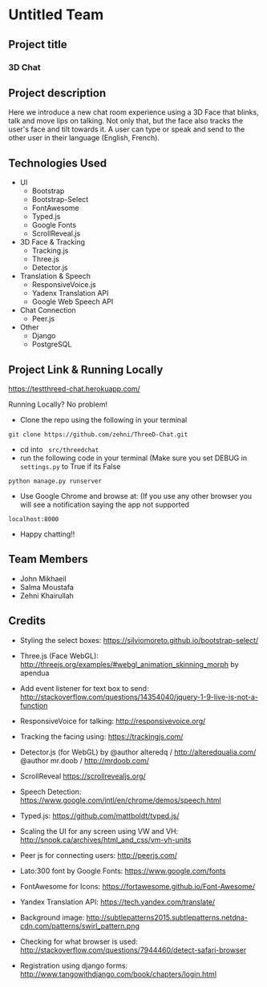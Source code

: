 # Untitled Team #

## Project title ##

### 3D Chat 

## Project description ##

Here we introduce a new chat room experience using a 3D Face that blinks, talk and move lips on talking. Not only that, but the face also tracks the user's face and tilt towards it. A user can type or speak and send to the other user in their language (English, French).

## Technologies Used ##

* UI
    * Bootstrap
    * Bootstrap-Select
    * FontAwesome
    * Typed.js
    * Google Fonts
    * ScrollReveal.js
* 3D Face & Tracking
    * Tracking.js
    * Three.js
    * Detector.js
* Translation & Speech
    * ResponsiveVoice.js
    * Yadenx Translation API
    * Google Web Speech API
* Chat Connection
    * Peer.js
* Other
    * Django
    * PostgreSQL


## Project Link & Running Locally ##
https://testthreed-chat.herokuapp.com/

Running Locally? No problem!

* Clone the repo using the following in your terminal
```terminal
git clone https://github.com/zehni/ThreeD-Chat.git
```
* cd into ``` src/threedchat```
* run the following code in your terminal (Make sure you set DEBUG in ```settings.py``` to True if its False
```terminal
python manage.py runserver
```
* Use Google Chrome and browse at: (If you use any other browser you will see a notification saying the app not supported
```terminal
localhost:8000
```

* Happy chatting!!

## Team Members ##

* John Mikhaeil
* Salma Moustafa 
* Zehni Khairullah

## Credits ##
* Styling the select boxes: https://silviomoreto.github.io/bootstrap-select/

* Three.js (Face WebGL): http://threejs.org/examples/#webgl_animation_skinning_morph by apendua

* Add event listener for text box to send: http://stackoverflow.com/questions/14354040/jquery-1-9-live-is-not-a-function

* ResponsiveVoice for talking: http://responsivevoice.org/

* Tracking the facing using: https://trackingjs.com/

* Detector.js (for WebGL) by @author alteredq / http://alteredqualia.com/ @author mr.doob / http://mrdoob.com/

* ScrollReveal https://scrollrevealjs.org/

* Speech Detection: https://www.google.com/intl/en/chrome/demos/speech.html

* Typed.js: https://github.com/mattboldt/typed.js/

* Scaling the UI for any screen using VW and VH: http://snook.ca/archives/html_and_css/vm-vh-units

* Peer js for connecting users: http://peerjs.com/

* Lato:300 font by Google Fonts: https://www.google.com/fonts

* FontAwesome for Icons: https://fortawesome.github.io/Font-Awesome/

* Yandex Translation API: https://tech.yandex.com/translate/

* Background image: http://subtlepatterns2015.subtlepatterns.netdna-cdn.com/patterns/swirl_pattern.png

* Checking for what browser is used: http://stackoverflow.com/questions/7944460/detect-safari-browser

* Registration using django forms: http://www.tangowithdjango.com/book/chapters/login.html

